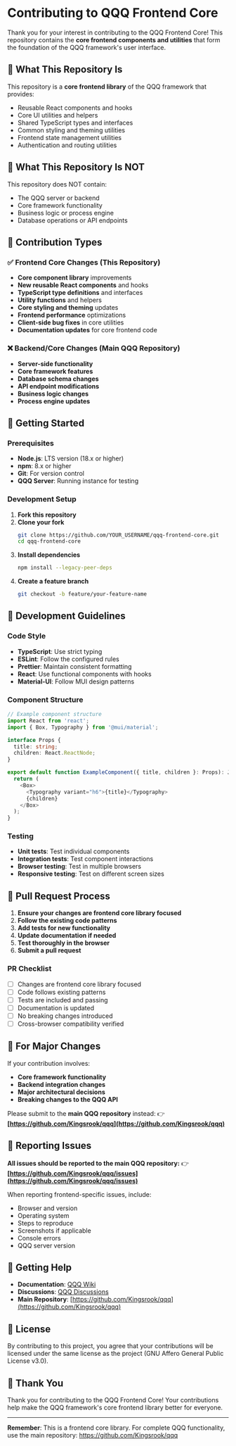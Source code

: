 # Contributing to QQQ Frontend Core

Thank you for your interest in contributing to the QQQ Frontend Core! This repository contains the **core frontend components and utilities** that form the foundation of the QQQ framework's user interface.

## 🎯 What This Repository Is

This repository is a **core frontend library** of the QQQ framework that provides:
- Reusable React components and hooks
- Core UI utilities and helpers
- Shared TypeScript types and interfaces
- Common styling and theming utilities
- Frontend state management utilities
- Authentication and routing utilities

## 🚫 What This Repository Is NOT

This repository does NOT contain:
- The QQQ server or backend
- Core framework functionality
- Business logic or process engine
- Database operations or API endpoints

## 🔄 Contribution Types

### ✅ Frontend Core Changes (This Repository)

- **Core component library** improvements
- **New reusable React components** and hooks
- **TypeScript type definitions** and interfaces
- **Utility functions** and helpers
- **Core styling and theming** updates
- **Frontend performance** optimizations
- **Client-side bug fixes** in core utilities
- **Documentation updates** for core frontend code

### ❌ Backend/Core Changes (Main QQQ Repository)

- **Server-side functionality**
- **Core framework features**
- **Database schema changes**
- **API endpoint modifications**
- **Business logic changes**
- **Process engine updates**

## 🚀 Getting Started

### Prerequisites

- **Node.js**: LTS version (18.x or higher)
- **npm**: 8.x or higher
- **Git**: For version control
- **QQQ Server**: Running instance for testing

### Development Setup

1. **Fork this repository**
2. **Clone your fork**
   ```bash
   git clone https://github.com/YOUR_USERNAME/qqq-frontend-core.git
   cd qqq-frontend-core
   ```
3. **Install dependencies**
   ```bash
   npm install --legacy-peer-deps
   ```
4. **Create a feature branch**
   ```bash
   git checkout -b feature/your-feature-name
   ```

## 📝 Development Guidelines

### Code Style

- **TypeScript**: Use strict typing
- **ESLint**: Follow the configured rules
- **Prettier**: Maintain consistent formatting
- **React**: Use functional components with hooks
- **Material-UI**: Follow MUI design patterns

### Component Structure

```typescript
// Example component structure
import React from 'react';
import { Box, Typography } from '@mui/material';

interface Props {
  title: string;
  children: React.ReactNode;
}

export default function ExampleComponent({ title, children }: Props): JSX.Element {
  return (
    <Box>
      <Typography variant="h6">{title}</Typography>
      {children}
    </Box>
  );
}
```

### Testing

- **Unit tests**: Test individual components
- **Integration tests**: Test component interactions
- **Browser testing**: Test in multiple browsers
- **Responsive testing**: Test on different screen sizes

## 🔄 Pull Request Process

1. **Ensure your changes are frontend core library focused**
2. **Follow the existing code patterns**
3. **Add tests for new functionality**
4. **Update documentation if needed**
5. **Test thoroughly in the browser**
6. **Submit a pull request**

### PR Checklist

- [ ] Changes are frontend core library focused
- [ ] Code follows existing patterns
- [ ] Tests are included and passing
- [ ] Documentation is updated
- [ ] No breaking changes introduced
- [ ] Cross-browser compatibility verified

## 🚨 For Major Changes

If your contribution involves:
- **Core framework functionality**
- **Backend integration changes**
- **Major architectural decisions**
- **Breaking changes to the QQQ API**

Please submit to the **main QQQ repository** instead:
👉 **[https://github.com/Kingsrook/qqq](https://github.com/Kingsrook/qqq)**

## 🐛 Reporting Issues

**All issues should be reported to the main QQQ repository:**
👉 **[https://github.com/Kingsrook/qqq/issues](https://github.com/Kingsrook/qqq/issues)**

When reporting frontend-specific issues, include:
- Browser and version
- Operating system
- Steps to reproduce
- Screenshots if applicable
- Console errors
- QQQ server version

## 💬 Getting Help

- **Documentation**: [QQQ Wiki](https://github.com/Kingsrook/qqq.wiki)
- **Discussions**: [QQQ Discussions](https://github.com/Kingsrook/qqq/discussions)
- **Main Repository**: [https://github.com/Kingsrook/qqq](https://github.com/Kingsrook/qqq)

## 📄 License

By contributing to this project, you agree that your contributions will be licensed under the same license as the project (GNU Affero General Public License v3.0).

## 🙏 Thank You

Thank you for contributing to the QQQ Frontend Core! Your contributions help make the QQQ framework's core frontend library better for everyone.

---

**Remember**: This is a frontend core library. For complete QQQ functionality, use the main repository: https://github.com/Kingsrook/qqq

